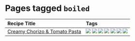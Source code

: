 # Pages tagged `boiled`

|Recipe Title|Tags
|:---|:---|
|[Creamy Chorizo & Tomato Pasta](../recipes/creamychorizotomatopasta.md)|[![](https://img.shields.io/badge/tag-boiled-e5fa6f)](../tags/boiled.md) [![](https://img.shields.io/badge/tag-dairy-208450)](../tags/dairy.md) [![](https://img.shields.io/badge/tag-italian-ad1215)](../tags/italian.md) [![](https://img.shields.io/badge/tag-lunch-42963a)](../tags/lunch.md) [![](https://img.shields.io/badge/tag-pasta-8a534c)](../tags/pasta.md) [![](https://img.shields.io/badge/tag-sides-acaf3f)](../tags/sides.md) [![](https://img.shields.io/badge/tag-stovetop-e5c1d4)](../tags/stovetop.md)|